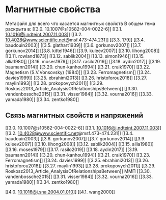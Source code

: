 # Магнитные свойства
Метафайл для всего что касается магнитных свойств
В общем тема раскрыта в:
[[3.0. 10.1007@s10582-004-0022-6]]
[[3.1. 10.1016@j.ndteint.2007.11.003]]
[[3.2. 10.4028@www.scientific.net@msf.473-474.231]]
[[3.3. 179]]
[[3.4. baudouin2003]]
[[3.5. glathart1939]]
[[3.6. gorkunov2007]]
[[3.7. gorkunov2014]]
[[3.8. kittel1946]]
[[3.9. kuleev2007]]
[[3.10. lihong2008]]
[[3.11. rowland1873]]
[[3.12. sablik2004]]
[[3.13. simon1946]]
[[3.15. allia1980]]
[[3.16. moses1979]]
[[3.17. rasilo2019]]
[[3.18. aydin2017]]
[[3.19. baumann2014]]
[[3.20. chun-kanhou1994]]
[[3.21. craik1970]]
[[3.22. Magnetism (S.V.Vonsovsky) (1984)]]
[[3.23. Ferromagnetism]]
[[3.24. davies1999]]
[[3.25. ebrahimi2013]]
[[3.26. hristoforou2018]]
[[3.27. maylin1993]]
[[3.28. prokopovych2011]]
[[3.29. Roskosz2013_Article_AnalysisOfRelationshipsBetween]]
[[3.30. vandenbossche2015]]
[[3.31. visser1984]]
[[3.32. vourna2016]]
[[3.33. yamada1980]]
[[3.34. zentko1980]]


## Связь магнитных свойств и напряжений
[[3.0. 10.1007@s10582-004-0022-6]]
[[3.1. 10.1016@j.ndteint.2007.11.003]]
[[3.2. 10.4028@www.scientific.net@msf.473-474.231]]
[[3.4. baudouin2003]]
[[3.6. gorkunov2007]]
[[3.7. gorkunov2014]]
[[3.9. kuleev2007]]
[[3.10. lihong2008]]
[[3.12. sablik2004]]
[[3.15. allia1980]]
[[3.16. moses1979]]
[[3.17. rasilo2019]]
[[3.18. aydin2017]]
[[3.19. baumann2014]]
[[3.20. chun-kanhou1994]]
[[3.21. craik1970]]
[[3.23. Ferromagnetism]]
[[3.24. davies1999]]
[[3.25. ebrahimi2013]]
[[3.26. hristoforou2018]]
[[3.27. maylin1993]]
[[3.28. prokopovych2011]]
[[3.29. Roskosz2013_Article_AnalysisOfRelationshipsBetween]] ММП
[[3.30. vandenbossche2015]]
[[3.31. visser1984]]
[[3.32. vourna2016]]
[[3.33. yamada1980]]
[[3.34. zentko1980]]

[[4.0. 10.1016@j.sna.2004.01.010]]
[[4.1. wang2000]]

